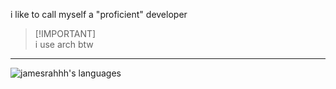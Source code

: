 i like to call myself a "proficient" developer

> [!IMPORTANT]\
> i use arch btw

***

![jamesrahhh's languages](https://github-readme-stats.vercel.app/api/top-langs/?username=jamesrahhh&layout=compact&theme=dark)
